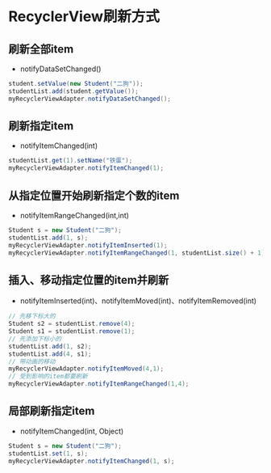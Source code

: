 # RecyclerView刷新方式

## 刷新全部item

- notifyDataSetChanged()  

```java
student.setValue(new Student("二狗"));
studentList.add(student.getValue());
myRecyclerViewAdapter.notifyDataSetChanged();
```

## 刷新指定item

- notifyItemChanged(int)

```java
studentList.get(1).setName("铁蛋");
myRecyclerViewAdapter.notifyItemChanged(1);
```

## 从指定位置开始刷新指定个数的item

- notifyItemRangeChanged(int,int)

```java
Student s = new Student("二狗");
studentList.add(1, s);
myRecyclerViewAdapter.notifyItemInserted(1);
myRecyclerViewAdapter.notifyItemRangeChanged(1, studentList.size() + 1);
```

## 插入、移动指定位置的item并刷新

- notifyItemInserted(int)、notifyItemMoved(int)、notifyItemRemoved(int)

```java
// 先移下标大的
Student s2 = studentList.remove(4);
Student s1 = studentList.remove(1);
// 先添加下标小的
studentList.add(1, s2);
studentList.add(4, s1);
// 带动画的移动
myRecyclerViewAdapter.notifyItemMoved(4,1);
// 受到影响的item都要刷新
myRecyclerViewAdapter.notifyItemRangeChanged(1,4);
```

## 局部刷新指定item

- notifyItemChanged(int, Object)

```java
Student s = new Student("二狗");
studentList.set(1, s);
myRecyclerViewAdapter.notifyItemChanged(1, s);
```



